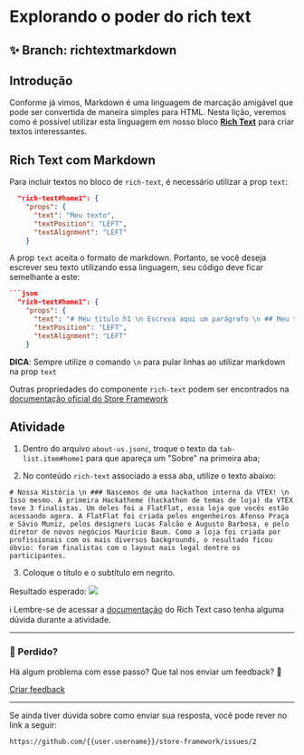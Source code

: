 # Explorando o poder do rich text

## :sparkles: **Branch:** richtextmarkdown

## Introdução

Conforme já vimos, Markdown é uma linguagem de marcação amigável que pode ser convertida de maneira simples para HTML. Nesta lição, veremos como é possível utilizar esta linguagem em nosso bloco [**Rich Text**](https://vtex.io/docs/components/all/vtex.rich-text/) para criar textos interessantes.

## Rich Text com Markdown

Para incluir textos no bloco de `rich-text`, é necessário utilizar a prop `text`:

```json
  "rich-text#home1": {
    "props": {
      "text": "Meu texto",
      "textPosition": "LEFT",
      "textAlignment": "LEFT"
    }
```

A prop `text` aceita o formato de markdown. Portanto, se você deseja escrever seu texto utilizando essa linguagem, seu código deve ficar semelhante a este:

```json
```json
  "rich-text#home1": {
    "props": {
      "text": "# Meu título h1 \n Escreva aqui um parágrafo \n ## Meu título h2 \n Escreva aqui seu segundo parágrafo \n Inclua aqui uma lista \n - Item 1 \n - Item 2 \n - Item3",
      "textPosition": "LEFT",
      "textAlignment": "LEFT"
    }
```

**DICA**: Sempre utilize o comando `\n` para pular linhas ao utilizar markdown na prop `text`

Outras propriedades do componente `rich-text` podem ser encontrados na [documentação oficial do Store Framework](https://vtex.io/docs/components/all/vtex.rich-text/)

## Atividade

1. Dentro do arquivo `about-us.jsonc`, troque o texto da `tab-list.item#home1` para que apareça um "Sobre" na primeira aba;

2. No conteúdo `rich-text` associado a essa aba, utilize o texto abaixo:

```
# Nossa História \n ### Nascemos de uma hackathon interna da VTEX! \n Isso mesmo. A primeira Hackatheme (hackathon de temas de loja) da VTEX teve 3 finalistas. Um deles foi a FlatFlat, essa loja que vocês estão acessando agora. A FlatFlat foi criada pelos engenheiros Afonso Praça e Sávio Muniz, pelos designers Lucas Falcão e Augusto Barbosa, e pelo diretor de novos negócios Maurício Baum. Como a loja foi criada por profissionais com os mais diversos backgrounds, o resultado ficou óbvio: foram finalistas com o layout mais legal dentre os participantes.
```

3. Coloque o título e o subtítulo em negrito.

Resultado esperado:
![](https://appliancetheme.vteximg.com.br/arquivos/rich-text-solution.png)

:information_source: Lembre-se de acessar a [documentação](https://vtex.io/docs/components/all/vtex.rich-text/) do Rich Text caso tenha alguma dúvida durante a atividade.

---

### :no_entry_sign: Perdido? 

Há algum problema com esse passo? Que tal nos enviar um feedback? :pray:

[Criar feedback](https://docs.google.com/forms/d/e/1FAIpQLSeaWrm0Hogm-txm5Ww6mUa68eDuE3WnpFjUSVJ3Wi3dnmCb7A/viewform?usp=pp_url&entry.1784529524=Explorando+o+poder+do+rich+text) 

----

Se ainda tiver dúvida sobre como enviar sua resposta, você pode rever no link a seguir:

`https://github.com/{{user.username}}/store-framework/issues/2`
